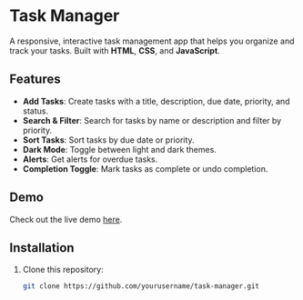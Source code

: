 # Task Manager

A responsive, interactive task management app that helps you organize and track your tasks. Built with **HTML**, **CSS**, and **JavaScript**.

## Features

- **Add Tasks**: Create tasks with a title, description, due date, priority, and status.
- **Search & Filter**: Search for tasks by name or description and filter by priority.
- **Sort Tasks**: Sort tasks by due date or priority.
- **Dark Mode**: Toggle between light and dark themes.
- **Alerts**: Get alerts for overdue tasks.
- **Completion Toggle**: Mark tasks as complete or undo completion.

## Demo

Check out the live demo [here]([https://yourusername.github.io/task-manager](https://dhruvkangaroo.github.io/task-manager/)).

## Installation

1. Clone this repository:
   ```bash
   git clone https://github.com/yourusername/task-manager.git
